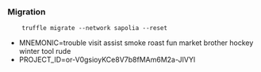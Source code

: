 ### Migration
```
    truffle migrate --network sapolia --reset
```

- MNEMONIC=trouble visit assist smoke roast fun market brother hockey winter tool rude
- PROJECT_ID=or-V0gsioyKCe8V7b8fMAm6M2a-JIVYl